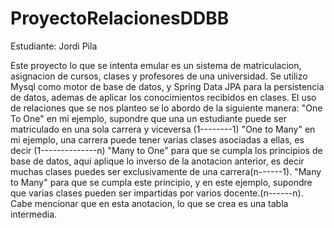 # ProyectoRelacionesDDBB
Estudiante: Jordi Pila

Este proyecto lo que se intenta emular es un sistema de matriculacion, asignacion de cursos, clases y profesores de una universidad.
Se utilizo Mysql como motor de base de datos, y Spring Data JPA para la persistencia de datos, ademas de aplicar los conocimientos
recibidos en clases.
El uso de relaciones que se nos planteo se lo abordo de la siguiente manera:
"One To One" en mi ejemplo, supondre que una un estudiante puede ser matriculado en una sola carrera y viceversa (1--------1)
"One to Many" en mi ejemplo, una carrera puede tener varias clases asociadas a ellas, es decir (1--------------n)
"Many to One" para que se cumpla los principios de base de datos, aqui aplique lo inverso de la anotacion anterior, es decir
muchas clases puedes ser exclusivamente de una carrera(n------1).
"Many to Many" para que se cumpla este principio, y en este ejemplo, supondre que varias clases pueden ser impartidas por varios
docente.(n------n).
Cabe mencionar que en esta anotacion, lo que se crea es una tabla intermedia.
